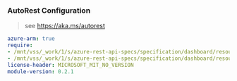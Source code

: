 ### AutoRest Configuration

> see https://aka.ms/autorest

``` yaml
azure-arm: true
require:
- /mnt/vss/_work/1/s/azure-rest-api-specs/specification/dashboard/resource-manager/readme.md
- /mnt/vss/_work/1/s/azure-rest-api-specs/specification/dashboard/resource-manager/readme.go.md
license-header: MICROSOFT_MIT_NO_VERSION
module-version: 0.2.1

```